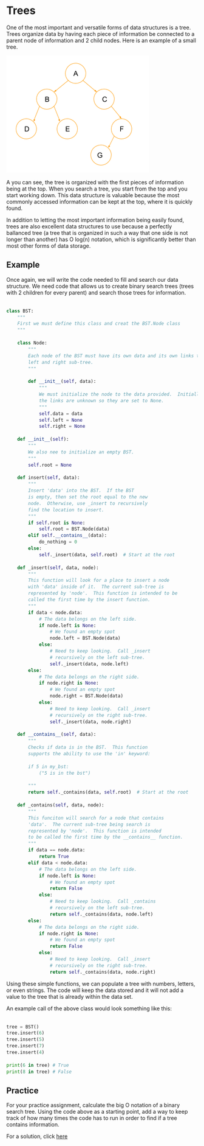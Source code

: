 # Trees

One of the most important and versatile forms of data structures is a tree. Trees organize data by having each piece of information be connected to a parent node of information and 2 child nodes. Here is an example of a small tree.

![example tree](ExampleTree.png)

A you can see, the tree is organized with the first pieces of information being at the top. When you search a tree, you start from the top and you start working down. This data structure is valuable because the most commonly accessed information can be kept at the top, where it is quickly found.

In addition to letting the  most important information being easily found, trees are also excellent data structures to use because a perfectly ballanced tree (a tree that is organized in such a way that one side is not longer than another) has O log(n) notation, which is significantly better than most other forms of data storage.

## Example

Once again, we will write the code needed to fill and search our data structure. We need code that allows us to create binary search trees (trees with 2 children for every parent) and search those trees for information.

```python

class BST:
    """
    First we must define this class and creat the BST.Node class
    """

    class Node:
        """
        Each node of the BST must have its own data and its own links to the 
        left and right sub-tree. 
        """

        def __init__(self, data):
            """ 
            We must initialize the node to the data provided.  Initially
            the links are unknown so they are set to None.
            """
            self.data = data
            self.left = None
            self.right = None

    def __init__(self):
        """
        We also nee to initialize an empty BST.
        """
        self.root = None

    def insert(self, data):
        """
        Insert 'data' into the BST.  If the BST
        is empty, then set the root equal to the new 
        node.  Otherwise, use _insert to recursively
        find the location to insert.
        """
        if self.root is None:
            self.root = BST.Node(data)
        elif self.__contains__(data):
            do_nothing = 0
        else:
            self._insert(data, self.root)  # Start at the root

    def _insert(self, data, node):
        """
        This function will look for a place to insert a node
        with 'data' inside of it.  The current sub-tree is
        represented by 'node'.  This function is intended to be
        called the first time by the insert function.
        """
        if data < node.data:
            # The data belongs on the left side.
            if node.left is None:
                # We found an empty spot
                node.left = BST.Node(data)
            else:
                # Need to keep looking.  Call _insert
                # recursively on the left sub-tree.
                self._insert(data, node.left)
        else:
            # The data belongs on the right side.
            if node.right is None:
                # We found an empty spot
                node.right = BST.Node(data)
            else:
                # Need to keep looking.  Call _insert
                # recursively on the right sub-tree.
                self._insert(data, node.right)

    def __contains__(self, data):
        """ 
        Checks if data is in the BST.  This function
        supports the ability to use the 'in' keyword:

        if 5 in my_bst:
            ("5 is in the bst")

        """
        return self._contains(data, self.root)  # Start at the root

    def _contains(self, data, node):
        """
        This funciton will search for a node that contains
        'data'.  The current sub-tree being search is 
        represented by 'node'.  This function is intended
        to be called the first time by the __contains__ function.
        """
        if data == node.data:
            return True
        elif data < node.data:
            # The data belongs on the left side.
            if node.left is None:
                # We found an empty spot
                return False
            else:
                # Need to keep looking.  Call _contains
                # recursively on the left sub-tree.
                return self._contains(data, node.left)
        else:
            # The data belongs on the right side.
            if node.right is None:
                # We found an empty spot
                return False
            else:
                # Need to keep looking.  Call _insert
                # recursively on the right sub-tree.
                return self._contains(data, node.right)

```

Using these simple functions, we can populate a tree with numbers, letters, or even strings. The code will keep the data stored and it will not add a value to the tree that is already within the data set.

An example call of the above class would look something like this:

```python

tree = BST()
tree.insert(6)
tree.insert(5)
tree.insert(7)
tree.insert(4)

print(6 in tree) # True
print(8 in tree) # False

```

## Practice

For your practice assignment, calculate the big O notation of a binary search tree. Using the code above as a starting point, add a way to keep track of how many times the code has to run in order to find if a tree contains information.

For a solution, click [here](unfinished.com)   